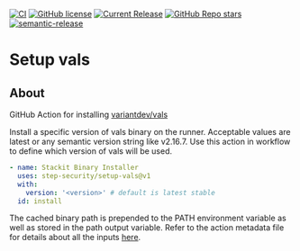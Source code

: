 [![CI](https://github.com/jkroepke/setup-vals/actions/workflows/ci.yml/badge.svg)](https://github.com/jkroepke/setup-vals/actions/workflows/ci.yml)
[![GitHub license](https://img.shields.io/github/license/jkroepke/setup-vals?style=flat&logo=github)](https://github.com/jkroepke/setup-vals/blob/master/LICENSE)
[![Current Release](https://img.shields.io/github/release/jkroepke/setup-vals.svg?style=flat&logo=github)](https://github.com/jkroepke/setup-vals/releases/latest)
[![GitHub Repo stars](https://img.shields.io/github/stars/jkroepke/setup-vals?style=flat&logo=github)](https://github.com/jkroepke/setup-vals/stargazers)
[![semantic-release](https://img.shields.io/badge/%20%20%F0%9F%93%A6%F0%9F%9A%80-semantic--release-e10079.svg)](https://github.com/semantic-release/semantic-release)

# Setup vals

## About

GitHub Action for installing
[variantdev/vals](https://github.com/variantdev/vals)

Install a specific version of vals binary on the runner. Acceptable values are
latest or any semantic version string like v2.16.7. Use this action in workflow
to define which version of vals will be used.

```yaml
- name: Stackit Binary Installer
  uses: step-security/setup-vals@v1
  with:
    version: '<version>' # default is latest stable
  id: install
```

The cached binary path is prepended to the PATH environment variable as well as
stored in the path output variable. Refer to the action metadata file for
details about all the inputs
[here](https://github.com/step-security/setup-vals/blob/main/action.yml).
